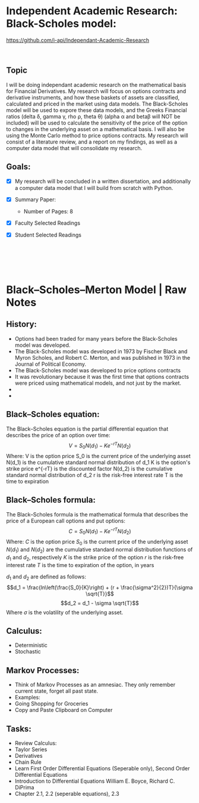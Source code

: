 # Independent Academic Research: Black-Scholes model: 
https://github.com/i-api/Independant-Academic-Research

<br/>

## Topic
I will be doing independant academic research on the mathematical basis for Financial Derivatives. My research will focus on options contracts and derivative instruments, and how these baskets of assets are classified, calculated and priced in the market using data models. The Black-Scholes model will be used to expore these data models, and the Greeks Financial ratios (delta δ, gamma γ, rho ρ, theta θ) (alpha α and betaβ will NOT be included) will be used to calculate the sensitivity of the price of the option to changes in the underlying asset on a mathematical basis. I will also be using the Monte Carlo method to price options contracts. My research will consist of a literature review, and a report on my findings, as well as a computer data model that will consolidate my research.

## Goals:
- [x] My research will be concluded in a written dissertation, and additionally a computer data model that I will build from scratch with Python.
- [x] Summary Paper: 
    - Number of Pages: 8 
- [x] Faculty Selected Readings
- [x] Student Selected Readings



<br/><br/><br/><br/>



# Black–Scholes–Merton Model | Raw Notes
## History:
- Options had been traded for many years before the Black-Scholes model was developed.
- The Black-Scholes model was developed in 1973 by Fischer Black and Myron Scholes, and Robert C. Merton, and was published in 1973 in the Journal of Political Economy.
- The Black-Scholes model was developed to price options contracts
- It was revolutionary because it was the first time that options contracts were priced using mathematical models, and not just by the market.
- 
- 


## Black–Scholes equation:
The Black–Scholes equation is the partial differential equation that describes the price of an option over time:
$$V = S_0 N(d_1) - K e^{-rT} N(d_2)$$
Where:
V is the option price
S_0 is the current price of the underlying asset
N(d_1) is the cumulative standard normal distribution of d_1
K is the option's strike price
e^{-rT} is the discounted factor
N(d_2) is the cumulative standard normal distribution of d_2
r is the risk-free interest rate
T is the time to expiration


## Black–Scholes formula:
The Black–Scholes formula is the mathematical formula that describes the price of a European call options and put options:
$$C = S_0N(d_1) - Ke^{-rT}N(d_2)$$
Where:
$C$ is the option price
$S_0$ is the current price of the underlying asset
$N(d_1)$ and $N(d_2)$ are the cumulative standard normal distribution functions of $d_1$ and $d_2$, respectively
$K$ is the strike price of the option
$r$ is the risk-free interest rate
$T$ is the time to expiration of the option, in years

$d_1$ and $d_2$ are defined as follows:
$$d_1 = \frac{ln\left(\frac{S_0}{K}\right) + (r + \frac{\sigma^2}{2})T}{\sigma \sqrt{T}}$$
$$d_2 = d_1 - \sigma \sqrt{T}$$
Where $\sigma$ is the volatility of the underlying asset.



## Calculus:
- Deterministic 
- Stochastic


## Markov Processes:
- Think of Markov Processes as an amnesiac. They only remember current state, forget all past state.
- Examples: 
- Going Shopping for Groceries
- Copy and Paste Clipboard on Computer


## Tasks: 
- Review Calculus:
- Taylor Series
- Derivatives
- Chain Rule
- Learn First Order Differential Equations (Seperable only), Second Order Differential Equations
- Introduction to Differential Equations  William E. Boyce,  Richard C. DiPrima 
- Chapter 2.1, 2.2 (seperable equations), 2.3